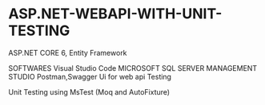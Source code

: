 # ASP.NET-WEBAPI-WITH-UNIT-TESTING

ASP.NET CORE 6, Entity Framework

SOFTWARES
Visual Studio Code
MICROSOFT SQL SERVER MANAGEMENT STUDIO
Postman,Swagger Ui for web api Testing


Unit Testing using MsTest (Moq and AutoFixture)

